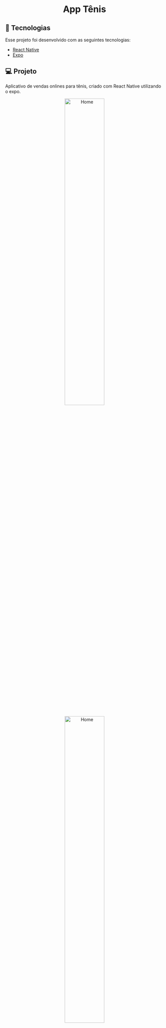 
<h1 align="center">
    App Tênis
</h1>

## :rocket: Tecnologias

Esse projeto foi desenvolvido com as seguintes tecnologias:

- [React Native](https://reactjs.org/)
- [Expo](https://expo.io/)


## 💻 Projeto

Aplicativo de vendas onlines para tênis, criado com React Native utilizando o expo.

<p align="center">
  <img alt="Home" src="https://i.ibb.co/r4nGwC8/1.jpg" width="50%">
</p>

<p align="center">
      <img alt="Home" src="https://i.ibb.co/Kr0MKhJ/2.jpg" width="50%">
</p>

<p align="center">
     <img alt="Home" src="https://i.ibb.co/pfkV8Wh/3.jpg" width="50%">
</p>

<p align="center">
     <img alt="Home" src="https://i.ibb.co/smKCzc8/4.jpg" width="50%">
</p>



